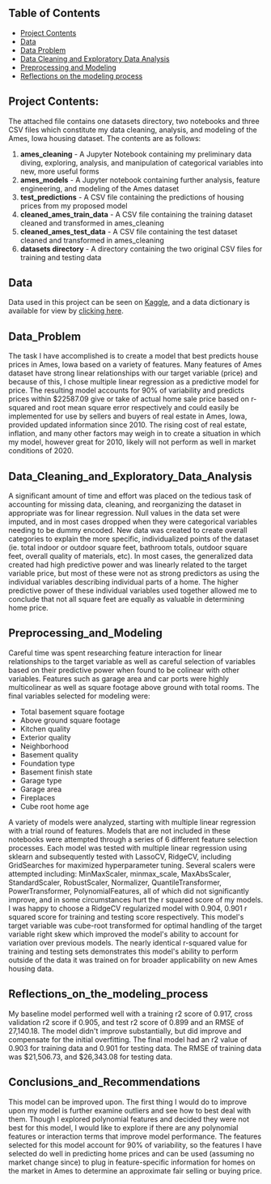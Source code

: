 ## Table of Contents  
- [Project Contents](#Project_Contents)
- [Data](#Data)  
- [Data Problem](#Data_Problem)  
- [Data Cleaning and Exploratory Data Analysis](#Data_Cleaning_and_Exploratory_Data_Analysis)  
- [Preprocessing and Modeling](#Preprocessing_and_Modeling)  
- [Reflections on the modeling process](#Reflections_on_the_modeling_process)  

## Project Contents:

The attached file contains one datasets directory, two notebooks and three CSV files which constitute my data cleaning, analysis, and modeling of the Ames, Iowa housing dataset. The contents are as follows:
1. **ames_cleaning** - A Jupyter Notebook containing my preliminary data diving, exploring, analysis, and manipulation of categorical variables into new, more useful forms
2. **ames_models** - A Jupyter notebook containing further analysis, feature engineering, and modeling of the Ames dataset
3. **test_predictions** - A CSV file containing the predictions of housing prices from my proposed model
4. **cleaned_ames_train_data** - A CSV file containing the training dataset cleaned and transformed in ames_cleaning
5. **cleaned_ames_test_data** - A CSV file containing the test dataset cleaned and transformed in ames_cleaning
6. **datasets directory** - A directory containing the two original CSV files for training and testing data

## Data

Data used in this project can be seen on [Kaggle](https://www.kaggle.com/c/ames-iowa-housing-louisville/data), and a data dictionary is available for view by [clicking here](http://jse.amstat.org/v19n3/decock/DataDocumentation.txt).

## Data_Problem

The task I have accomplished is to create a model that best predicts house prices in Ames, Iowa based on a variety of features. Many features of Ames dataset have strong linear relationships with our target variable (price) and because of this, I chose multiple linear regression as a predictive model for price. The resulting model accounts for 90% of variability and predicts prices within $22587.09 give or take of actual home sale price based on r-squared and root mean square error respectively and could easily be implemented for use by sellers and buyers of real estate in Ames, Iowa, provided updated information since 2010. The rising cost of real estate, inflation, and many other factors may weigh in to create a situation in which my model, however great for 2010, likely will not perform as well in market conditions of 2020.

## Data_Cleaning_and_Exploratory_Data_Analysis

A significant amount of time and effort was placed on the tedious task of accounting for missing data, cleaning, and reorganizing the dataset in appropriate was for linear regression. Null values in the data set were imputed, and in most cases dropped when they were categorical variables needing to be dummy encoded. New data was created to create overall categories to explain the more specific, individualized points of the dataset (ie. total indoor or outdoor square feet, bathroom totals, outdoor square feet, overall quality of materials, etc). In most cases, the generalized data created had high predictive power and was linearly related to the target variable price, but most of these were not as strong predictors as using the individual variables describing individual parts of a home. The higher predictive power of these individual variables used together allowed me to conclude that not all square feet are equally as valuable in determining home price. 

## Preprocessing_and_Modeling

Careful time was spent researching feature interaction for linear relationships to the target variable as well as careful selection of variables based on their predictive power when found to be colinear with other variables. Features such as garage area and car ports were highly multicolinear as well as square footage above ground with total rooms. The final variables selected for modeling were:
* Total basement square footage
* Above ground square footage  
* Kitchen quality
* Exterior quality
* Neighborhood
* Basement quality
* Foundation type
* Basement finish state
* Garage type
* Garage area
* Fireplaces
* Cube root home age

A variety of models were analyzed, starting with multiple linear regression with a trial round of features. Models that are not included in these notebooks were attempted through a series of 6 different feature selection processes. Each model was tested with multiple linear regression using sklearn and subsequently tested with LassoCV, RidgeCV, including GridSearches for maximized hyperparameter tuning. Several scalers were attempted including: MinMaxScaler, minmax_scale, MaxAbsScaler, StandardScaler, RobustScaler, Normalizer, QuantileTransformer, PowerTransformer, PolynomialFeatures, all of which did not significantly improve, and in some circumstances hurt the r squared score of my models. I was happy to choose a RidgeCV regularized model with 0.904, 0.901 r squared score for training and testing score respectively. This model's target variable was cube-root transformed for optimal handling of the target variable right skew which improved the model's ability to account for variation over previous models. The nearly identical r-squared value for training and testing sets demonstrates this model's ability to perform outside of the data it was trained on for broader applicability on new Ames housing data. 

## Reflections_on_the_modeling_process

My baseline model performed well with a training r2 score of 0.917, cross validation r2 score if 0.905, and test r2 score of 0.899 and an RMSE of 27,140.18. The model didn't improve substantially, but did improve and compensate for the initial overfitting. The final model had an r2 value of 0.903 for training data and 0.901 for testing data. The RMSE of training data was $21,506.73, and $26,343.08 for testing data. 

## Conclusions_and_Recommendations

This model can be improved upon. The first thing I would do to improve upon my model is further examine outliers and see how to best deal with them. Though I explored polynomial features and decided they were not best for this model, I would like to explore if there are any polynomial features or interaction terms that improve model performance. The features selected for this model account for 90% of variability, so the features I have selected do well in predicting home prices and can be used (assuming no market change since) to plug in feature-specific information for homes on the market in Ames to determine an approximate fair selling or buying price.
